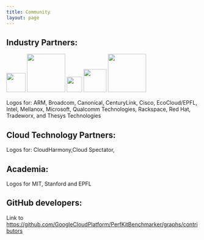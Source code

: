 ```yaml
---
title: Community
layout: page
---
```


## Industry Partners:
<img src="https://github.com/cmccoy/pkb-web/blob/gh-pages/img/arm.png" height="50" style="PADDING-BOTTOM: 5px"/>
<img src="https://github.com/cmccoy/pkb-web/blob/gh-pages/img/Broadcom.png" height="100" style="PADDING-BOTTOM: 5px"/>
<img src="https://github.com/cmccoy/pkb-web/blob/gh-pages/img/Canonical.png" height="40" style="PADDING-BOTTOM: 5px"/>
<img src="https://github.com/cmccoy/pkb-web/blob/gh-pages/img/CenturyLink.png" height="60" style="PADDING-BOTTOM: 5px"/>
<img src="https://github.com/cmccoy/pkb-web/blob/gh-pages/img/Cisco.png" height="100" style="PADDING-BOTTOM: 5px"/>

Logos for: ARM, Broadcom, Canonical, CenturyLink, Cisco, EcoCloud/EPFL, Intel, Mellanox, Microsoft, Qualcomm Technologies, Rackspace, Red Hat, Tradeworx, and Thesys Technologies

## Cloud Technology Partners:
Logos for: CloudHarmony,Cloud Spectator,

## Academia:
Logos for MIT, Stanford and EPFL

## GitHub developers:

Link to https://github.com/GoogleCloudPlatform/PerfKitBenchmarker/graphs/contributors
